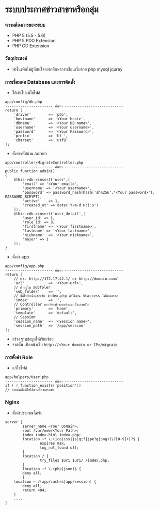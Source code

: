 # ระบบประกาศข่าวสาขาหรือกลุ่ม

### ความต้องการของระบบ
- PHP 5 (5.5 - 5.6)
- PHP 5 PDO Extension
- PHP GD Extension

### วัตถุประสงค์
- ทำขึ้นเพื่อให้ผู้ที่สนใจอยากศึกษาการเขียนเว็บด้วย php mysql jqurey

### การเชื่อมต่อ Database และการติดตั้ง
 - ให้เข้าไปแก้ไขไฟล์
```
app/config/db.php
---------------------- ค้นหา ---------------------------
return [
	'driver'		=> 'pdo',
	'hostname'	    => '<Your host>',
	'dbname'		=> '<Your DB name>',
	'username'	    => '<Your username>',
	'password'	    => '<Your Password>',
	'prefix'		=> 'bl_',
	'charset'		=> 'utf8'
];
```
 - ตั้งค่ารหัสผ่าน admin
```
app/controller/MigrateController.php
---------------------- ค้นหา ---------------------------
public function admin()
{
	$this->db->insert('user',[
		'email' => '<Your email>',
		'username' => '<Your username>',
		'password' => password_hash(hash('sha256','<Your password>'), PASSWORD_BCRYPT),
		'active'	=> 1,
		'created_at' => date('Y-m-d H:i:s')
	]);
	$this->db->insert('user_detail',[
		'user_id' => 1,
		'role_id' => 0,
		'firstname' => '<Your firstname>',
		'lastname' => '<Your lastname>',
		'nickname'	=> '<Your nickname>',
		'major' => 1
	]);
}
```
- ตั้งค่า app
```
app/config/app.php
---------------------- ค้นหา ---------------------------
return [
	// ex. http://172.17.42.1/ or http://domain.com/
	'url'			=> '<Your-url>',
	// ถ้าอยู่ใน subfoler
	'sub_folder'	=> '',
	// ชื่อไฟล์หน้าแรกเช่น index.php ถ้าใช้งาน htaccess ไม่ต้องกรอก
	'index'			=> '',
	// Controller แรกที่จะทำงานหน้าแรกนั่นเองครับ
	'primary'		=> 'home',
	'template'		=> 'default',
	// Session
	'session_name'	=> '<Session name>',
	'session_path'	=> '/app/session'
];
```
- สร้าง ฐานข้อมูลให้เรียบร้อย
- จากนั้น เปิดหน้าเว็บ `http://<Your domain or IP>/migrate`

### การตั้งค่า Role
- แก้ไขไฟล์
```
app/helpers/User.php
---------------------- ค้นหา ---------------------------
if ( ! function_exists('position'))
// จากนั้นก็แก้ไขได้ตามต้องการครับ
```

### Nginx
- ตั้งค่าประมาณนี้ครับ
```
server {
        server_name <Your Domain>;
        root /var/www/<Your Path>;
        index index.html index.php;
        location ~* \.(ico|css|js|gif|jpe?g|png)(\?[0-9]+)?$ {
                expires max;
                log_not_found off;
        }
        location / {
                try_files $uri $uri/ /index.php;
        }
        location ~* \.(php|json)$ {
		deny all;
        }
	location ~ /(app/caches|app/session) {
		deny all;
		return 404;
	}
	....
}
```
